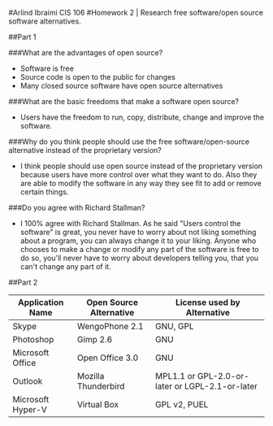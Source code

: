 #Arlind Ibraimi  CIS 106
#Homework 2 | Research free software/open source software alternatives.

##Part 1

###What are the advantages of open source?
- Software is free
- Source code is open to the public for changes
- Many closed source software have open source alternatives

###What are the basic freedoms that make a software open source?
- Users have the freedom to run, copy, distribute, change and improve the software.

###Why do you think people should use the free software/open-source alternative instead of the proprietary version? 
- I think people should use open source instead of the proprietary version because users have more control over what they want to do. Also they are able to modify the software in any way they see fit to add or remove certain things.

###Do you agree with Richard Stallman? 
- I 100% agree with Richard Stallman. As he said "Users control the software" is great, you never have to worry about not liking something about a program, you can always change it to your liking. Anyone who chooses to make a change or modify any part of the software is free to do so, you'll never have to worry about developers telling you, that you can't change any part of it. 

##Part 2

| Application Name | Open Source Alternative | License used by Alternative |
|-----|------|-----|
| Skype | WengoPhone 2.1 | GNU, GPL
| Photoshop | Gimp 2.6 | GNU
| Microsoft Office | Open Office 3.0 | GNU
| Outlook | Mozilla Thunderbird | MPL1.1 or GPL-2.0-or-later or LGPL-2.1-or-later
| Microsoft Hyper-V | Virtual Box | GPL v2, PUEL
